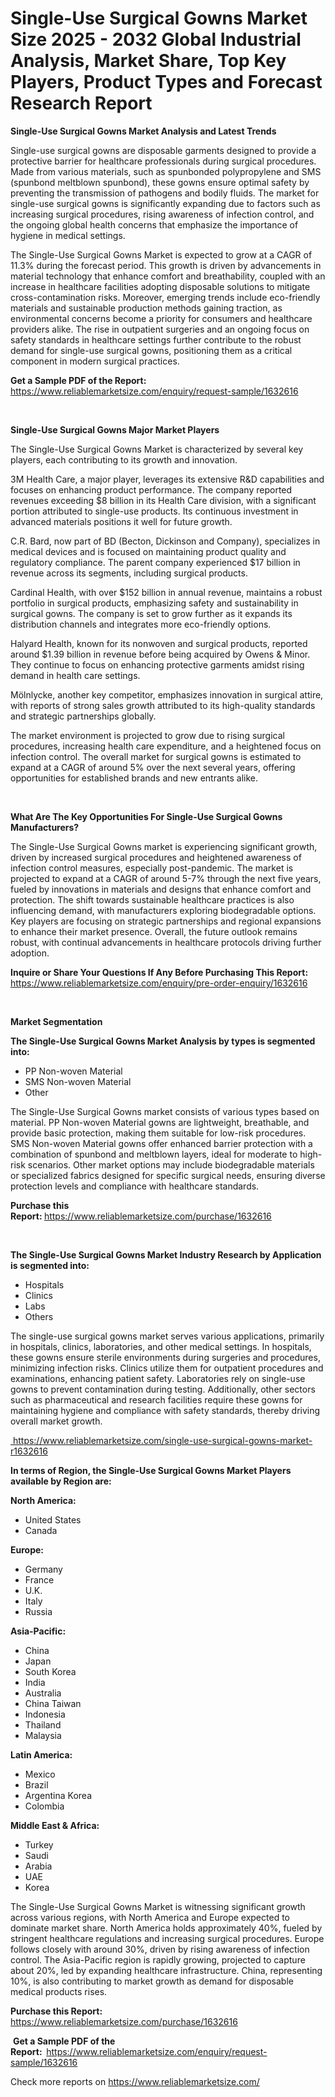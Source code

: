 <p><h1>Single-Use Surgical Gowns Market Size 2025 - 2032 Global Industrial Analysis, Market Share, Top Key Players, Product Types and Forecast Research Report</h1></p><p><strong>Single-Use Surgical Gowns Market Analysis and Latest Trends</strong></p>
<p><p>Single-use surgical gowns are disposable garments designed to provide a protective barrier for healthcare professionals during surgical procedures. Made from various materials, such as spunbonded polypropylene and SMS (spunbond meltblown spunbond), these gowns ensure optimal safety by preventing the transmission of pathogens and bodily fluids. The market for single-use surgical gowns is significantly expanding due to factors such as increasing surgical procedures, rising awareness of infection control, and the ongoing global health concerns that emphasize the importance of hygiene in medical settings.</p><p>The Single-Use Surgical Gowns Market is expected to grow at a CAGR of 11.3% during the forecast period. This growth is driven by advancements in material technology that enhance comfort and breathability, coupled with an increase in healthcare facilities adopting disposable solutions to mitigate cross-contamination risks. Moreover, emerging trends include eco-friendly materials and sustainable production methods gaining traction, as environmental concerns become a priority for consumers and healthcare providers alike. The rise in outpatient surgeries and an ongoing focus on safety standards in healthcare settings further contribute to the robust demand for single-use surgical gowns, positioning them as a critical component in modern surgical practices.</p></p>
<p><strong>Get a Sample PDF of the Report:&nbsp;</strong> <a href="https://www.reliablemarketsize.com/enquiry/request-sample/1632616?utm_campaign=3452&utm_medium=2&utm_source=Github&utm_content=ia&utm_term=29032025&utm_id=single-use-surgical-gowns">https://www.reliablemarketsize.com/enquiry/request-sample/1632616</a></p>
<p>&nbsp;</p>
<p><strong>Single-Use Surgical Gowns Major Market Players</strong></p>
<p><p>The Single-Use Surgical Gowns Market is characterized by several key players, each contributing to its growth and innovation. </p><p>3M Health Care, a major player, leverages its extensive R&D capabilities and focuses on enhancing product performance. The company reported revenues exceeding $8 billion in its Health Care division, with a significant portion attributed to single-use products. Its continuous investment in advanced materials positions it well for future growth.</p><p>C.R. Bard, now part of BD (Becton, Dickinson and Company), specializes in medical devices and is focused on maintaining product quality and regulatory compliance. The parent company experienced $17 billion in revenue across its segments, including surgical products.</p><p>Cardinal Health, with over $152 billion in annual revenue, maintains a robust portfolio in surgical products, emphasizing safety and sustainability in surgical gowns. The company is set to grow further as it expands its distribution channels and integrates more eco-friendly options.</p><p>Halyard Health, known for its nonwoven and surgical products, reported around $1.39 billion in revenue before being acquired by Owens & Minor. They continue to focus on enhancing protective garments amidst rising demand in health care settings.</p><p>Mölnlycke, another key competitor, emphasizes innovation in surgical attire, with reports of strong sales growth attributed to its high-quality standards and strategic partnerships globally.</p><p>The market environment is projected to grow due to rising surgical procedures, increasing health care expenditure, and a heightened focus on infection control. The overall market for surgical gowns is estimated to expand at a CAGR of around 5% over the next several years, offering opportunities for established brands and new entrants alike.</p></p>
<p>&nbsp;</p>
<p><strong>What Are The Key Opportunities For Single-Use Surgical Gowns Manufacturers?</strong></p>
<p><p>The Single-Use Surgical Gowns market is experiencing significant growth, driven by increased surgical procedures and heightened awareness of infection control measures, especially post-pandemic. The market is projected to expand at a CAGR of around 5-7% through the next five years, fueled by innovations in materials and designs that enhance comfort and protection. The shift towards sustainable healthcare practices is also influencing demand, with manufacturers exploring biodegradable options. Key players are focusing on strategic partnerships and regional expansions to enhance their market presence. Overall, the future outlook remains robust, with continual advancements in healthcare protocols driving further adoption.</p></p>
<p><strong>Inquire or Share Your Questions If Any Before Purchasing This Report:</strong> <a href="https://www.reliablemarketsize.com/enquiry/pre-order-enquiry/1632616?utm_campaign=3452&utm_medium=2&utm_source=Github&utm_content=ia&utm_term=29032025&utm_id=single-use-surgical-gowns">https://www.reliablemarketsize.com/enquiry/pre-order-enquiry/1632616</a></p>
<p>&nbsp;</p>
<p><strong>Market Segmentation</strong></p>
<p><strong>The Single-Use Surgical Gowns Market Analysis by types is segmented into:</strong></p>
<p><ul><li>PP Non-woven Material</li><li>SMS Non-woven Material</li><li>Other</li></ul></p>
<p><p>The Single-Use Surgical Gowns market consists of various types based on material. PP Non-woven Material gowns are lightweight, breathable, and provide basic protection, making them suitable for low-risk procedures. SMS Non-woven Material gowns offer enhanced barrier protection with a combination of spunbond and meltblown layers, ideal for moderate to high-risk scenarios. Other market options may include biodegradable materials or specialized fabrics designed for specific surgical needs, ensuring diverse protection levels and compliance with healthcare standards.</p></p>
<p><strong>Purchase this Report:&nbsp;</strong><a href="https://www.reliablemarketsize.com/purchase/1632616?utm_campaign=3452&utm_medium=2&utm_source=Github&utm_content=ia&utm_term=29032025&utm_id=single-use-surgical-gowns">https://www.reliablemarketsize.com/purchase/1632616</a></p>
<p>&nbsp;</p>
<p><strong>The Single-Use Surgical Gowns Market Industry Research by Application is segmented into:</strong></p>
<p><ul><li>Hospitals</li><li>Clinics</li><li>Labs</li><li>Others</li></ul></p>
<p><p>The single-use surgical gowns market serves various applications, primarily in hospitals, clinics, laboratories, and other medical settings. In hospitals, these gowns ensure sterile environments during surgeries and procedures, minimizing infection risks. Clinics utilize them for outpatient procedures and examinations, enhancing patient safety. Laboratories rely on single-use gowns to prevent contamination during testing. Additionally, other sectors such as pharmaceutical and research facilities require these gowns for maintaining hygiene and compliance with safety standards, thereby driving overall market growth.</p></p>
<p><a href="https://www.reliablemarketsize.com/single-use-surgical-gowns-market-r1632616?utm_campaign=3452&utm_medium=2&utm_source=Github&utm_content=ia&utm_term=29032025&utm_id=single-use-surgical-gowns">&nbsp;https://www.reliablemarketsize.com/single-use-surgical-gowns-market-r1632616</a></p>
<p><strong>In terms of Region, the Single-Use Surgical Gowns Market Players available by Region are:</strong></p>
<p>
    <p> <strong> North America: </strong>
        <ul>
            <li>United States</li>
            <li>Canada</li>
        </ul>
        </p> 
    <p> <strong> Europe: </strong>
        <ul>
            <li>Germany</li>
            <li>France</li>
            <li>U.K.</li>
            <li>Italy</li>
            <li>Russia</li>
        </ul>
        </p> 
    <p> <strong> Asia-Pacific: </strong>
        <ul>
            <li>China</li>
            <li>Japan</li>
            <li>South Korea</li>
            <li>India</li>
            <li>Australia</li>
            <li>China Taiwan</li>
            <li>Indonesia</li>
            <li>Thailand</li>
            <li>Malaysia</li>
        </ul>
        </p> 
    <p> <strong> Latin America: </strong>
        <ul>
            <li>Mexico</li>
            <li>Brazil</li>
            <li>Argentina Korea</li>
            <li>Colombia</li>
        </ul>
        </p> 
    <p> <strong> Middle East & Africa: </strong>
        <ul>
            <li>Turkey</li>
            <li>Saudi</li>
            <li>Arabia</li>
            <li>UAE</li>
            <li>Korea</li>
        </ul>
    </p>
    </p>
<p><p>The Single-Use Surgical Gowns Market is witnessing significant growth across various regions, with North America and Europe expected to dominate market share. North America holds approximately 40%, fueled by stringent healthcare regulations and increasing surgical procedures. Europe follows closely with around 30%, driven by rising awareness of infection control. The Asia-Pacific region is rapidly growing, projected to capture about 20%, led by expanding healthcare infrastructure. China, representing 10%, is also contributing to market growth as demand for disposable medical products rises.</p></p>
<p><strong>Purchase this Report: </strong><a href="https://www.reliablemarketsize.com/purchase/1632616?utm_campaign=3452&utm_medium=2&utm_source=Github&utm_content=ia&utm_term=29032025&utm_id=single-use-surgical-gowns">https://www.reliablemarketsize.com/purchase/1632616</a></p>
<p>&nbsp;<strong>Get a Sample PDF of the Report:&nbsp;&nbsp;</strong><a href="https://www.reliablemarketsize.com/enquiry/request-sample/1632616?utm_campaign=3452&utm_medium=2&utm_source=Github&utm_content=ia&utm_term=29032025&utm_id=single-use-surgical-gowns">https://www.reliablemarketsize.com/enquiry/request-sample/1632616</a></p>
<p><strong></strong></p>
<p>Check more reports on <a href="https://www.reliablemarketsize.com/?utm_campaign=3452&utm_medium=2&utm_source=Github&utm_content=ia&utm_term=29032025&utm_id=single-use-surgical-gowns">https://www.reliablemarketsize.com/</a></p>
